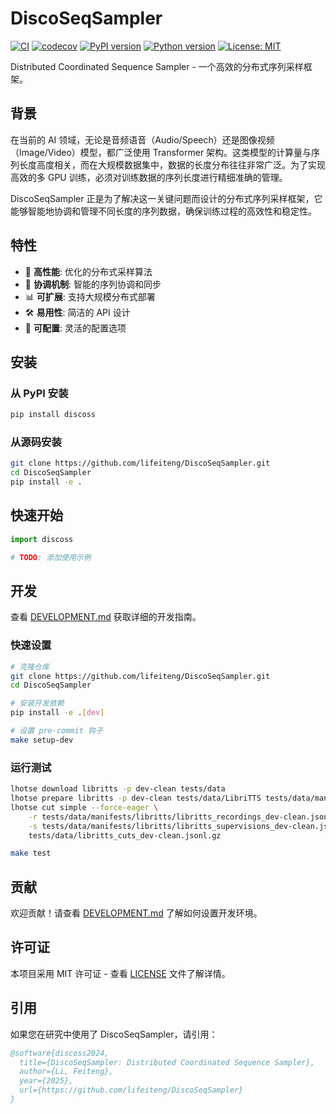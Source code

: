 # DiscoSeqSampler

[![CI](https://github.com/lifeiteng/DiscoSeqSampler/actions/workflows/ci.yml/badge.svg)](https://github.com/lifeiteng/DiscoSeqSampler/actions/workflows/ci.yml)
[![codecov](https://codecov.io/gh/lifeiteng/DiscoSeqSampler/branch/main/graph/badge.svg)](https://codecov.io/gh/lifeiteng/DiscoSeqSampler)
[![PyPI version](https://badge.fury.io/py/discoss.svg)](https://badge.fury.io/py/discoss)
[![Python version](https://img.shields.io/pypi/pyversions/discoss.svg)](https://pypi.org/project/discoss/)
[![License: MIT](https://img.shields.io/badge/License-MIT-yellow.svg)](https://opensource.org/licenses/MIT)

Distributed Coordinated Sequence Sampler - 一个高效的分布式序列采样框架。

## 背景

在当前的 AI 领域，无论是音频语音（Audio/Speech）还是图像视频（Image/Video）模型，都广泛使用 Transformer 架构。这类模型的计算量与序列长度高度相关，而在大规模数据集中，数据的长度分布往往非常广泛。为了实现高效的多 GPU 训练，必须对训练数据的序列长度进行精细准确的管理。

DiscoSeqSampler 正是为了解决这一关键问题而设计的分布式序列采样框架，它能够智能地协调和管理不同长度的序列数据，确保训练过程的高效性和稳定性。

## 特性

- 🚀 **高性能**: 优化的分布式采样算法
- 🔄 **协调机制**: 智能的序列协调和同步
- 📊 **可扩展**: 支持大规模分布式部署
- 🛠️ **易用性**: 简洁的 API 设计
- 🔧 **可配置**: 灵活的配置选项

## 安装

### 从 PyPI 安装

```bash
pip install discoss
```

### 从源码安装

```bash
git clone https://github.com/lifeiteng/DiscoSeqSampler.git
cd DiscoSeqSampler
pip install -e .
```

## 快速开始

```python
import discoss

# TODO: 添加使用示例
```

## 开发

查看 [DEVELOPMENT.md](DEVELOPMENT.md) 获取详细的开发指南。

### 快速设置

```bash
# 克隆仓库
git clone https://github.com/lifeiteng/DiscoSeqSampler.git
cd DiscoSeqSampler

# 安装开发依赖
pip install -e .[dev]

# 设置 pre-commit 钩子
make setup-dev
```

### 运行测试

```bash
lhotse download libritts -p dev-clean tests/data
lhotse prepare libritts -p dev-clean tests/data/LibriTTS tests/data/manifests/libritts
lhotse cut simple --force-eager \
    -r tests/data/manifests/libritts/libritts_recordings_dev-clean.jsonl.gz \
    -s tests/data/manifests/libritts/libritts_supervisions_dev-clean.jsonl.gz \
    tests/data/libritts_cuts_dev-clean.jsonl.gz

make test
```

## 贡献

欢迎贡献！请查看 [DEVELOPMENT.md](DEVELOPMENT.md) 了解如何设置开发环境。

## 许可证

本项目采用 MIT 许可证 - 查看 [LICENSE](LICENSE) 文件了解详情。

## 引用

如果您在研究中使用了 DiscoSeqSampler，请引用：

```bibtex
@software{discoss2024,
  title={DiscoSeqSampler: Distributed Coordinated Sequence Sampler},
  author={Li, Feiteng},
  year={2025},
  url={https://github.com/lifeiteng/DiscoSeqSampler}
}
```
